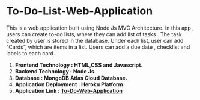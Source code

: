 # To-Do-List-Web-Application
This is a web application built using Node Js MVC Architecture. In this app , users can create to-do lists, where they can add list of tasks . The task created by user is stored in the database. Under each list, user can add “Cards”, which are items in a list. Users can add a due date , checklist and labels to each card. 
1. **Frontend Technology : HTML,CSS and Javascript**.
2. **Backend Technology : Node Js.**
3. **Database : MongoDB Atlas Cloud Database.**
4. **Application Deployment : Heroku Platform.**
5. **Application Link : [To-Do-Web-Application](https://tranquil-beyond-34452.herokuapp.com/)**
